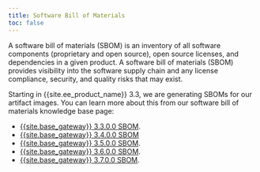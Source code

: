 ```yaml
---
title: Software Bill of Materials
toc: false
---
```


A software bill of materials (SBOM) is an inventory of all software components (proprietary and open source), open source licenses, and dependencies in a given product. A software bill of materials (SBOM) provides visibility into the software supply chain and any license compliance, security, and quality risks that may exist.

Starting in {{site.ee_product_name}} 3.3, we are generating SBOMs for our artifact images.
You can learn more about this from our software bill of materials knowledge base page:
* [{{site.base_gateway}} 3.3.0.0 SBOM](https://support.konghq.com/support/s/article/SBOM-Artifacts-for-Kong-Gateway-3-3-0-0).
* [{{site.base_gateway}} 3.4.0.0 SBOM](https://support.konghq.com/support/s/article/SBOM-Artifacts-for-Kong-Gateway-3-4-0-0)
* [{{site.base_gateway}} 3.5.0.0 SBOM](https://support.konghq.com/support/s/article/SBOM-Artifacts-for-Kong-Gateway-3-5-0-0).
* [{{site.base_gateway}} 3.6.0.0 SBOM](https://support.konghq.com/support/s/article/SBOM-Artifacts-for-Kong-Gateway-3-6-0-0).
* [{{site.base_gateway}} 3.7.0.0 SBOM](https://support.konghq.com/support/s/article/SBOM-Artifacts-for-Kong-Gateway-3-7-0-0).

